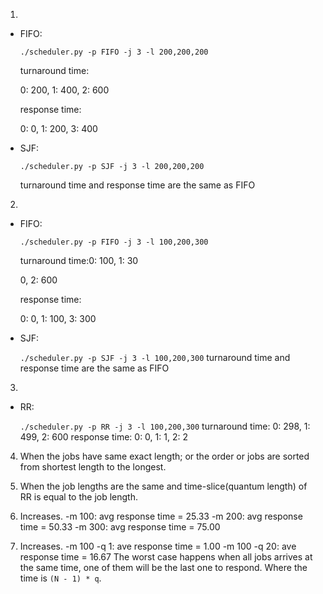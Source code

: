 1. 
- FIFO:

  `./scheduler.py -p FIFO -j 3 -l 200,200,200`

  turnaround time:

  0: 200, 1: 400, 2: 600

  response time: 

  0: 0, 1: 200, 3: 400

- SJF: 

  `./scheduler.py -p SJF -j 3 -l 200,200,200`
  
  turnaround time and response time are the same as FIFO

2. 

- FIFO:

  `./scheduler.py -p FIFO -j 3 -l 100,200,300`
  
  turnaround time:0: 100, 1: 30
  
  0, 2: 600
  
  response time: 
  
  0: 0, 1: 100, 3: 300

- SJF: 

  `./scheduler.py -p SJF -j 3 -l 100,200,300`
   turnaround time and response time are the same as FIFO

3. 

- RR: 
  
   `./scheduler.py -p RR -j 3 -l 100,200,300`
   turnaround time:
   0: 298, 1: 499, 2: 600
   response time:
   0: 0, 1: 1, 2: 2

4. When the jobs have same exact length; or the order or jobs are sorted from
   shortest length to the longest.

5. When the job lengths are the same and time-slice(quantum length) of RR is
   equal to the job length.
6. Increases.
   -m 100: avg response time = 25.33
   -m 200: avg response time = 50.33
   -m 300: avg response time = 75.00
7. Increases.
   -m 100 -q 1: ave response time = 1.00
   -m 100 -q 20: ave response time = 16.67
   The worst case happens when all jobs arrives at the same time, one of them
   will be the last one to respond. Where the time is `(N - 1) * q`.

